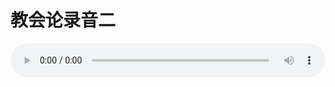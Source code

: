 # 教会论录音二

<audio style="width: 100%;" preload="false" controls controlslist="nodownload"><source src="//file.simai.life/audio/mp3/old/27435.mp3" type="audio/mpeg">Your browser does not support the audio element.</audio>


